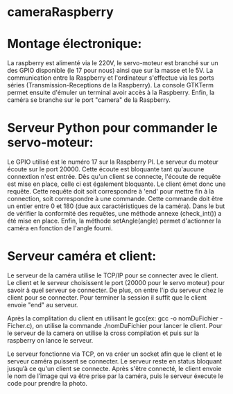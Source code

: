 # cameraRaspberry

# Montage électronique:
La raspberry est alimenté via le 220V, le servo-moteur est branché sur un des GPIO disponible (le 17 pour nous) ainsi que sur la masse et le 5V. La communication entre la Raspberry et l'ordinateur s'effectue via les ports séries (Transmission-Receptions de la Raspberry). La console GTKTerm permet ensuite d'émuler un terminal avoir accès à la Raspberry. Enfin, la caméra se branche sur le port "camera" de la Raspberry.


# Serveur Python pour commander le servo-moteur: 

Le GPIO utilisé est le numéro 17 sur la Raspberry PI.
Le serveur du moteur écoute sur le port 20000. Cette écoute est bloquante tant qu'aucune connextion n'est entrée. Dès qu'un client se connecte, l'écoute de requête est mise en place, celle ci est également bloquante. Le client émet donc une requête.
Cette requête doit soit correspondre à 'end' pour mettre fin à la connection, soit correspondre à une commande. Cette commande doit être un entier entre 0 et 180 (due aux caractéristiques de la caméra). Dans le but de vérifier la conformité des requêtes, une méthode annexe (check_int()) a été mise en place.
Enfin, la méthode setAngle(angle) permet d'actionner la caméra en fonction de l'angle fourni.



# Serveur caméra et client:

Le serveur de la caméra utilise le TCP/IP pour se connecter avec le client. Le client et le serveur choisissent le port (20000 pour le servo moteur) pour savoir à quel serveur se connecter. De plus, on entre l'ip du serveur chez le client pour se connecter. Pour terminer la session il suffit que le client envoie "end" au serveur.

Après la complitation du client en utilisant le gcc(ex: gcc -o nomDuFichier -Ficher.c), on utilise la commande ./nomDuFichier pour lancer le client. Pour le serveur de la camera on utilise la cross compilation et puis sur la raspberry on lance le serveur.

Le serveur fonctionne via TCP, on  va créer un socket afin que le client et le serveur caméra puissent se connecter. Le serveur reste en status bloquant jusqu’à ce qu'un client se connecte. Après s'être connecté, le client envoie le nom de l’image qui va être prise par la caméra, puis le serveur éxecute le code pour prendre la photo.
